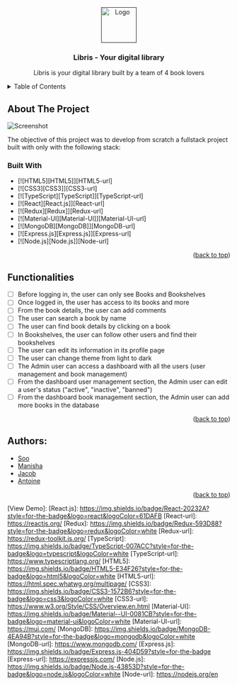 <!-- PROJECT LOGO -->
<div align="center">
    <a href="">
    <img src="https://img.favpng.com/18/21/14/bookcase-furniture-computer-icons-shelf-png-favpng-SrBz2n5dJdTuPBxseHEiJQf2S.jpg" width="80" height="80" alt="Logo"/>
    </a>



<h3 align="center">Libris - Your digital library</h3>
  <p align="center">
    Libris is your digital library built by a team of 4 book lovers
    <br />
  </p>
</div>

<!-- TABLE OF CONTENTS -->
<details>
  <summary>Table of Contents</summary>
  <ol>
    <li>
      <a href="#about-the-project">About The Project</a>
      <ul>
        <li><a href="#built-with">Built With</a></li>
      </ul>
    </li>
    <li><a href="#functionalities">Functionalities</a></li>
    <li><a href="#authors">Authors</a></li>
  </ol>
</details>



<!-- ABOUT THE PROJECT -->
## About The Project
![Screenshot](src/assets/Libris.png)

The objective of this project was to develop from scratch a fullstack project built with only with the following stack:

### Built With

* [![HTML5][HTML5]][HTML5-url]
* [![CSS3][CSS3]][CSS3-url]
* [![TypeScript][TypeScript]][TypeScript-url]
* [![React][React.js]][React-url]
* [![Redux][Redux]][Redux-url]
* [![Material-UI][Material-UI]][Material-UI-url]
* [![MongoDB][MongoDB]][MongoDB-url]
* [![Express.js][Express.js]][Express-url]
* [![Node.js][Node.js]][Node-url]



<p align="right">(<a href="#readme-top">back to top</a>)</p>

<!-- Functionalities -->
## Functionalities

- [ ] Before logging in, the user can only see Books and Bookshelves
- [ ] Once logged in, the user has access to its books and more
- [ ] From the book details, the user can add comments
- [ ] The user can search a book by name
- [ ] The user can find book details by clicking on a book
- [ ] In Bookshelves, the user can follow other users and find their bookshelves
- [ ] The user can edit its information in its profile page
- [ ] The user can change theme from light to dark
- [ ] The Admin user can access a dashboard with all the users (user management and book management)
- [ ] From the dashboard user management section, the Admin user can edit a user's status ("active", "inactive", "banned")
- [ ] From the dashboard book management section, the Admin user can add more books in the database

<p align="right">(<a href="#readme-top">back to top</a>)</p>

<!-- AUTHORS -->
## Authors:
* [Soo]
* [Manisha]
* [Jacob]
* [Antoine]

<p align="right">(<a href="#readme-top">back to top</a>)</p>


<!-- MARKDOWN LINKS & IMAGES -->
<!-- https://www.markdownguide.org/basic-syntax/#reference-style-links -->
[View Demo]:
[React.js]: https://img.shields.io/badge/React-20232A?style=for-the-badge&logo=react&logoColor=61DAFB
[React-url]: https://reactjs.org/
[Redux]: https://img.shields.io/badge/Redux-593D88?style=for-the-badge&logo=redux&logoColor=white
[Redux-url]: https://redux-toolkit.js.org/
[TypeScript]: https://img.shields.io/badge/TypeScript-007ACC?style=for-the-badge&logo=typescript&logoColor=white
[TypeScript-url]: https://www.typescriptlang.org/
[HTML5]: https://img.shields.io/badge/HTML5-E34F26?style=for-the-badge&logo=html5&logoColor=white
[HTML5-url]: https://html.spec.whatwg.org/multipage/
[CSS3]: https://img.shields.io/badge/CSS3-1572B6?style=for-the-badge&logo=css3&logoColor=white
[CSS3-url]: https://www.w3.org/Style/CSS/Overview.en.html
[Material-UI]: https://img.shields.io/badge/Material--UI-0081CB?style=for-the-badge&logo=material-ui&logoColor=white
[Material-UI-url]: https://mui.com/
[MongoDB]: https://img.shields.io/badge/MongoDB-4EA94B?style=for-the-badge&logo=mongodb&logoColor=white
[MongoDB-url]: https://www.mongodb.com/
[Express.js]: https://img.shields.io/badge/Express.js-404D59?style=for-the-badge
[Express-url]: https://expressjs.com/
[Node.js]: https://img.shields.io/badge/Node.js-43853D?style=for-the-badge&logo=node.js&logoColor=white
[Node-url]: https://nodejs.org/en

[Soo]: https://github.com/jamiekim828
[Manisha]: https://github.com/manishakumarigithub
[Jacob]: https://github.com/jacobsebastian1729
[Antoine]: https://github.com/Ant1ne
